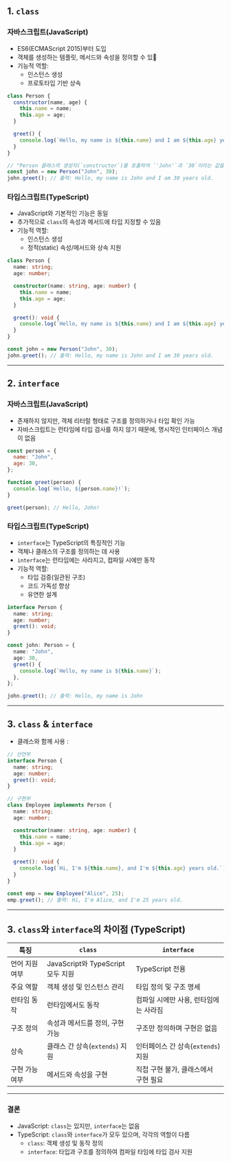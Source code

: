 
## 1. `class`

### 자바스크립트(JavaScript)

- ES6(ECMAScript 2015)부터 도입
- 객체를 생성하는 템플릿, 메서드와 속성을 정의할 수 있
- 기능적 역할: 
	- 인스턴스 생성
	- 프로토타입 기반 상속

```js
class Person {
  constructor(name, age) {
    this.name = name;
    this.age = age;
  }

  greet() {
    console.log(`Hello, my name is ${this.name} and I am ${this.age} years old.`);
  }
}

// "Person 클래스의 생성자(`constructor`)를 호출하여 `'John'`과 `30`이라는 값을 초기값으로 받아 새로운 인스턴스를 생성하고, 이를 변수 `john`에 저장했다."
const john = new Person("John", 30);
john.greet(); // 출력: Hello, my name is John and I am 30 years old.

```

### 타입스크립트(TypeScript)

- JavaScript와 기본적인 기능은 동일
- 추가적으로 `class`의 속성과 메서드에 타입 지정할 수 있음
- 기능적 역할: 
	- 인스턴스 생성
	- 정적(static) 속성/메서드와 상속 지원

```ts
class Person {
  name: string;
  age: number;

  constructor(name: string, age: number) {
    this.name = name;
    this.age = age;
  }

  greet(): void {
    console.log(`Hello, my name is ${this.name} and I am ${this.age} years old.`);
  }
}

const john = new Person("John", 30);
john.greet(); // 출력: Hello, my name is John and I am 30 years old.

```


---


## 2. `interface`

### 자바스크립트(JavaScript)

- 존재하지 않지만, 객체 리터럴 형태로 구조를 정의하거나 타입 확인 가능
- 자바스크립트는 런타임에 타입 검사를 하지 않기 때문에, 명시적인 인터페이스 개념이 없음

```js
const person = {
  name: "John",
  age: 30,
};

function greet(person) {
  console.log(`Hello, ${person.name}!`);
}

greet(person); // Hello, John!
```

### 타입스크립트(TypeScript)

- `interface`는 TypeScript의 특징적인 기능
- 객체나 클래스의 구조를 정의하는 데 사용
- `interface`는 런타임에는 사라지고, 컴파일 시에만 동작
- 기능적 역할: 
	- 타입 검증(일관된 구조)
	- 코드 가독성 향상
	- 유연한 설계

```ts
interface Person {
  name: string;
  age: number;
  greet(): void;
}

const john: Person = {
  name: "John",
  age: 30,
  greet() {
    console.log(`Hello, my name is ${this.name}`);
  },
};

john.greet(); // 출력: Hello, my name is John
```

---

## 3. `class` & `interface`

- 클래스와 함께 사용 : 

```ts
// 선언부
interface Person {
  name: string;
  age: number;
  greet(): void;
}

// 구현부
class Employee implements Person {
  name: string;
  age: number;

  constructor(name: string, age: number) {
    this.name = name;
    this.age = age;
  }

  greet(): void {
    console.log(`Hi, I'm ${this.name}, and I'm ${this.age} years old.`);
  }
}

const emp = new Employee("Alice", 25);
emp.greet(); // 출력: Hi, I'm Alice, and I'm 25 years old.
```

---

## 3. `class`와 `interface`의 차이점 (TypeScript)

|특징|`class`|`interface`|
|---|---|---|
|언어 지원 여부|JavaScript와 TypeScript 모두 지원|TypeScript 전용|
|주요 역할|객체 생성 및 인스턴스 관리|타입 정의 및 구조 명세|
|런타임 동작|런타임에서도 동작|컴파일 시에만 사용, 런타임에는 사라짐|
|구조 정의|속성과 메서드를 정의, 구현 가능|구조만 정의하며 구현은 없음|
|상속|클래스 간 상속(`extends`) 지원|인터페이스 간 상속(`extends`) 지원|
|구현 가능 여부|메서드와 속성을 구현|직접 구현 불가, 클래스에서 구현 필요|

---

### 결론

- JavaScript: `class`는 있지만, `interface`는 없음
- TypeScript: `class`와 `interface`가 모두 있으며, 각각의 역할이 다름
    - `class`: 객체 생성 및 동작 정의
    - `interface`: 타입과 구조를 정의하여 컴파일 타임에 타입 검사 지원
